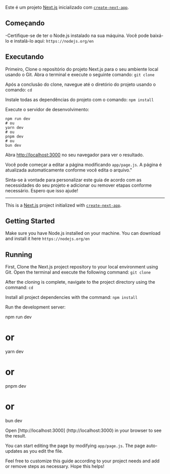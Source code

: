 Este é um projeto [Next.js](https://nextjs.org/)  inicializado com [`create-next-app`](https://github.com/vercel/next.js/tree/canary/packages/create-next-app).

## Começando
-Certifique-se de ter o Node.js instalado na sua máquina. Você pode baixá-lo e instalá-lo aqui: `https://nodejs.org/en`

## Executando

Primeiro, Clone o repositório do projeto Next.js para o seu ambiente local usando o Git. Abra o terminal e execute o seguinte comando: 
`git clone `

Após a conclusão do clone, navegue até o diretório do projeto usando o comando:
 `cd`

Instale todas as dependências do projeto com o comando: 
`npm install`

Execute o servidor de desenvolvimento:
```utilize
npm run dev
# ou
yarn dev
# ou
pnpm dev
# ou
bun dev
```

Abra [http://localhost:3000](http://localhost:3000) no seu navegador para ver o resultado.

Você pode começar a editar a página modificando `app/page.js`. A página é atualizada automaticamente conforme você edita o arquivo."

Sinta-se à vontade para personalizar este guia de acordo com as necessidades do seu projeto e adicionar ou remover etapas conforme necessário. Espero que isso ajude!

---------------------------------------------------------------------------

This is a [Next.js](https://nextjs.org/) project initialized with [`create-next-app`](https://github.com/vercel/next.js/tree/canary/packages/create-next-app).

## Getting Started
Make sure you have Node.js installed on your machine. You can download and install it here `https://nodejs.org/en`


## Running
First, Clone the Next.js project repository to your local environment using Git. Open the terminal and execute the following command:
`git clone `

After the cloning is complete, navigate to the project directory using the command:
`cd` 

Install all project dependencies with the command:
`npm install`

Run the development server:

npm run dev
# or
yarn dev
# or
pnpm dev
# or
bun dev

Open [http://localhost:3000] (http://localhost:3000) in your browser to see the result.

You can start editing the page by modifying `app/page.js`. The page auto-updates as you edit the file.

Feel free to customize this guide according to your project needs and add or remove steps as necessary. Hope this helps!